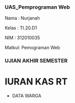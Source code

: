 ### UAS_Pemprograman Web

Nama : Nurjanah

Kelas : TI.20.D1

NIM : 312010035

Matkul: Pemograman Web

### UJIAN AKHIR SEMESTER

# IURAN KAS RT

* DATA WARGA



